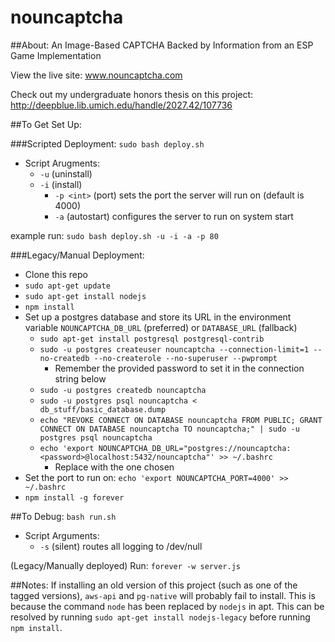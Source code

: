 nouncaptcha
===========

##About:
An Image-Based CAPTCHA Backed by Information from an ESP Game Implementation

View the live site: www.nouncaptcha.com

Check out my undergraduate honors thesis on this project: http://deepblue.lib.umich.edu/handle/2027.42/107736

##To Get Set Up:

###Scripted Deployment:
```sudo bash deploy.sh```
* Script Arugments:
	* ```-u``` (uninstall)
	* ```-i``` (install)
		* ```-p <int>``` (port) sets the port the server will run on (default is 4000)
		* ```-a``` (autostart) configures the server to run on system start

example run: ```sudo bash deploy.sh -u -i -a -p 80```

###Legacy/Manual Deployment:
* Clone this repo
* ```sudo apt-get update```
* ```sudo apt-get install nodejs```
* ```npm install```
* Set up a postgres database and store its URL in the environment variable ```NOUNCAPTCHA_DB_URL``` (preferred) or ```DATABASE_URL``` (fallback)
    * ```sudo apt-get install postgresql postgresql-contrib```
    * ```sudo -u postgres createuser nouncaptcha --connection-limit=1 --no-createdb --no-createrole --no-superuser --pwprompt```
        * Remember the provided password to set it in the connection string below
    * ```sudo -u postgres createdb nouncaptcha```
    * ```sudo -u postgres psql nouncaptcha < db_stuff/basic_database.dump```
    * ```echo "REVOKE CONNECT ON DATABASE nouncaptcha FROM PUBLIC; GRANT CONNECT ON DATABASE nouncaptcha TO nouncaptcha;" | sudo -u postgres psql nouncaptcha```
    * ```echo 'export NOUNCAPTCHA_DB_URL="postgres://nouncaptcha:<password>@localhost:5432/nouncaptcha"' >> ~/.bashrc```
        * Replace <password> with the one chosen
* Set the port to run on: ```echo 'export NOUNCAPTCHA_PORT=4000' >> ~/.bashrc```
* ```npm install -g forever```

##To Debug:
```bash run.sh```
* Script Arguments:
	* ```-s``` (silent) routes all logging to /dev/null

(Legacy/Manually deployed) Run: ```forever -w server.js```

##Notes:
If installing an old version of this project (such as one of the tagged versions), ```aws-api``` and ```pg-native``` will probably fail to install. 
This is because the command ```node``` has been replaced by ```nodejs``` in apt. 
This can be resolved by running ```sudo apt-get install nodejs-legacy``` before running ```npm install```.
